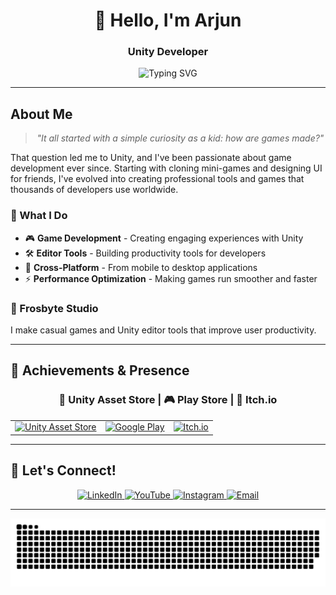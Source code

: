 <!--
  Professional GitHub Profile README
  Designed for Arjun - Unity Game Developer & Frosbyte Studio
-->

<div align="center">
  
# 👋 Hello, I'm Arjun

### Unity Developer

<img src="https://readme-typing-svg.demolab.com?font=Fira+Code&size=22&duration=3000&pause=1000&color=4A90E2&center=true&vCenter=true&width=500&lines=Unity+Game+Developer;Editor+Tools+Creator;Performance+Optimizer;Always+Learning%2C+Always+Shipping" alt="Typing SVG" />

</div>

---

## About Me

<div align="center">

> *"It all started with a simple curiosity as a kid: how are games made?"*

</div>

That question led me to Unity, and I've been passionate about game development ever since. Starting with cloning mini-games and designing UI for friends, I've evolved into creating professional tools and games that thousands of developers use worldwide.

### 🎯 What I Do
- 🎮 **Game Development** - Creating engaging experiences with Unity
- 🛠️ **Editor Tools** - Building productivity tools for developers
- 📱 **Cross-Platform** - From mobile to desktop applications
- ⚡ **Performance Optimization** - Making games run smoother and faster

### 🏢 Frosbyte Studio
I make casual games and Unity editor tools that improve user productivity.

---

## 🎯 Achievements & Presence

<div align="center">
  <h3>🏪 Unity Asset Store | 🎮 Play Store | 🎲 Itch.io</h3>
</div>

<div align="center">
  <table>
    <tr>
      <td align="center">
        <a href="https://assetstore.unity.com/publishers/113578?preview=1">
          <img src="https://img.shields.io/badge/Unity_Asset_Store-PUBLISHER-000000?style=for-the-badge&logo=unity&logoColor=white" alt="Unity Asset Store"/>
        </a>
      </td>
      <td align="center">
        <a href="https://play.google.com/store/apps/developer?id=Frosbyte+Studio">
          <img src="https://img.shields.io/badge/Google_Play-DEVELOPER-34A853?style=for-the-badge&logo=google-play&logoColor=white" alt="Google Play"/>
        </a>
      </td>
      <td align="center">
        <a href="https://frosbyte.itch.io/">
          <img src="https://img.shields.io/badge/Itch.io-DEVELOPER-FA5C5C?style=for-the-badge&logo=itch.io&logoColor=white" alt="Itch.io"/>
        </a>
      </td>
    </tr>
  </table>
</div>

---

## 🤝 Let's Connect!

<div align="center">

<a href="https://www.linkedin.com/in/arjun-m-226b9624b/">
  <img src="https://img.shields.io/badge/LinkedIn-0077B5?style=for-the-badge&logo=linkedin&logoColor=white" alt="LinkedIn"/>
</a>
<a href="https://www.youtube.com/@frosbyte8575/featured">
  <img src="https://img.shields.io/badge/YouTube-FF0000?style=for-the-badge&logo=youtube&logoColor=white" alt="YouTube"/>
</a>
<a href="https://www.instagram.com/frosbyte_studio?utm_source=qr&igsh=a2w0dXN6bngybGNu">
  <img src="https://img.shields.io/badge/Instagram-E4405F?style=for-the-badge&logo=instagram&logoColor=white" alt="Instagram"/>
</a>
<a href="mailto:contact@frosbyte.com">
  <img src="https://img.shields.io/badge/Email-D14836?style=for-the-badge&logo=gmail&logoColor=white" alt="Email"/>
</a>

</div>

---

<div align="center">
  <img src="https://raw.githubusercontent.com/platane/platane/output/github-contribution-grid-snake-dark.svg" alt="Snake animation" />
</div> 